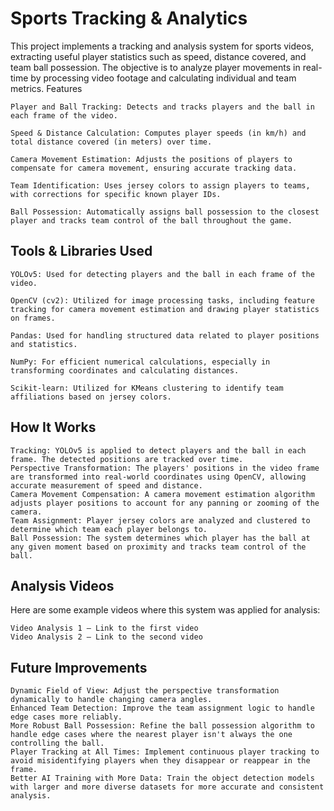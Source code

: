# Sports Tracking & Analytics

This project implements a tracking and analysis system for sports videos, extracting useful player statistics such as speed, distance covered, and team ball possession. The objective is to analyze player movements in real-time by processing video footage and calculating individual and team metrics.
Features

    Player and Ball Tracking: Detects and tracks players and the ball in each frame of the video.
    
    Speed & Distance Calculation: Computes player speeds (in km/h) and total distance covered (in meters) over time.
    
    Camera Movement Estimation: Adjusts the positions of players to compensate for camera movement, ensuring accurate tracking data.
    
    Team Identification: Uses jersey colors to assign players to teams, with corrections for specific known player IDs.
    
    Ball Possession: Automatically assigns ball possession to the closest player and tracks team control of the ball throughout the game.

## Tools & Libraries Used

    YOLOv5: Used for detecting players and the ball in each frame of the video.
    
    OpenCV (cv2): Utilized for image processing tasks, including feature tracking for camera movement estimation and drawing player statistics on frames.
    
    Pandas: Used for handling structured data related to player positions and statistics.
    
    NumPy: For efficient numerical calculations, especially in transforming coordinates and calculating distances.
    
    Scikit-learn: Utilized for KMeans clustering to identify team affiliations based on jersey colors.

## How It Works

    Tracking: YOLOv5 is applied to detect players and the ball in each frame. The detected positions are tracked over time.
    Perspective Transformation: The players' positions in the video frame are transformed into real-world coordinates using OpenCV, allowing accurate measurement of speed and distance.
    Camera Movement Compensation: A camera movement estimation algorithm adjusts player positions to account for any panning or zooming of the camera.
    Team Assignment: Player jersey colors are analyzed and clustered to determine which team each player belongs to.
    Ball Possession: The system determines which player has the ball at any given moment based on proximity and tracks team control of the ball.

## Analysis Videos

Here are some example videos where this system was applied for analysis:

    Video Analysis 1 – Link to the first video
    Video Analysis 2 – Link to the second video

## Future Improvements

    Dynamic Field of View: Adjust the perspective transformation dynamically to handle changing camera angles.
    Enhanced Team Detection: Improve the team assignment logic to handle edge cases more reliably.
    More Robust Ball Possession: Refine the ball possession algorithm to handle edge cases where the nearest player isn't always the one controlling the ball.
    Player Tracking at All Times: Implement continuous player tracking to avoid misidentifying players when they disappear or reappear in the frame.
    Better AI Training with More Data: Train the object detection models with larger and more diverse datasets for more accurate and consistent analysis.
